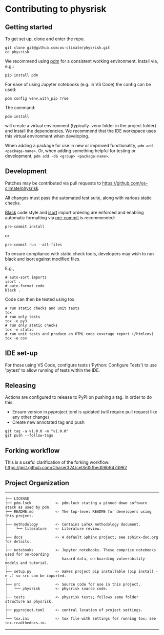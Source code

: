 # Contributing to physrisk

## Getting started

To get set up, clone and enter the repo.

```
git clone git@github.com:os-climate/physrisk.git
cd physrisk
```

We recommend using [pdm](https://pdm-project.org/latest/) for a
consistent working environment. Install via, e.g.:

```
pip install pdm
```

For ease of using Jupyter notebooks (e.g. in VS Code) the config can be used:

```
pdm config venv.with_pip True
```

The command:

```
pdm install
```

will create a virtual environment (typically .venv folder in the project folder) and install the dependencies.
We recommend that the IDE workspace uses this virtual environment when developing.

When adding a package for use in new or improved functionality,
`pdm add <package-name>`. Or, when adding something helpful for
testing or development, `pdm add -dG <group> <package-name>`.

## Development

Patches may be contributed via pull requests to
<https://github.com/os-climate/physrisk>.

All changes must pass the automated test suite, along with various static
checks.

[Black](https://black.readthedocs.io/) code style and
[isort](https://pycqa.github.io/isort/) import ordering are enforced
and enabling automatic formatting via [pre-commit](https://pre-commit.com/)
is recommended:

```
pre-commit install
```

or

```
pre-commit run --all-files
```

To ensure compliance with static check tools, developers may wish to run black and isort against modified files.

E.g.,

```
# auto-sort imports
isort .
# auto-format code
black .
```

Code can then be tested using tox.

```
# run static checks and unit tests
tox
# run only tests
tox -e py3
# run only static checks
tox -e static
# run unit tests and produce an HTML code coverage report (/htmlcov)
tox -e cov
```

## IDE set-up

For those using VS Code, configure tests ('Python: Configure Tests') to use 'pytest'
to allow running of tests within the IDE.

## Releasing

Actions are configured to release to PyPI on pushing a tag. In order to do this:

- Ensure version in pyproject.toml is updated (will require pull request like any other change)
- Create new annotated tag and push

```
git tag -a v1.0.0 -m "v1.0.0"
git push --follow-tags
```

## Forking workflow

This is a useful clarification of the forking workflow:
<https://gist.github.com/Chaser324/ce0505fbed06b947d962>

## Project Organization

------------

    ├── LICENSE
    ├── pdm.lock           <- pdm.lock stating a pinned down software stack as used by pdm.
    ├── README.md          <- The top-level README for developers using this project.
    │
    ├── methodology        <- Contains LaTeX methodology document.
    │    └── literature    <- Literature review.
    │
    ├── docs               <- A default Sphinx project; see sphinx-doc.org for details.
    │
    ├── notebooks          <- Jupyter notebooks. These comprise notebooks used for on-boarding
    │                         hazard data, on-boarding vulnerability models and tutorial.
    │
    ├── setup.py           <- makes project pip installable (pip install -e .) so src can be imported.
    │
    ├── src                <- Source code for use in this project.
    │   └── physrisk       <- physrisk source code.
    │    
    ├── tests              <- physrisk tests; follows same folder structure as physrisk.
    │
    ├── pyproject.toml     <- central location of project settings.
    │
    └── tox.ini            <- tox file with settings for running tox; see tox.readthedocs.io.

--------
